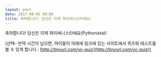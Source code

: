 ```yaml
---
layout: post
date: 2017-08-05 00:00
title: 축하합니다! 당신은 이제 파이써니스타에요!  
---
```



축하합니다! 당신은 이제 파이써니스타에요(Pythonista)!

(선택– 만약 시간이 남으면, 아이들이 아래에 링크에 있는 사이트에서 퀴즈와 테스트를 볼 수 있게 합니다 : [http://tinyurl.com/yc-quiz](http://tinyurl.com/yc-quiz))

